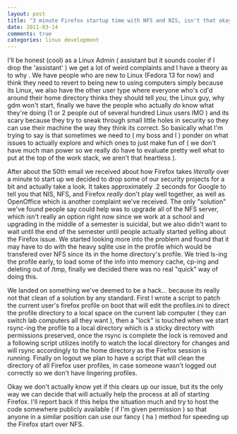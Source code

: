 ```yaml
---
layout: post
title: "3 minute Firefox startup time with NFS and NIS, isn't that okay? "
date: 2011-03-14
comments: true
categories: linux development
---
```


I'll be honest (cool) as a Linux Admin ( assistant but it sounds cooler if I drop the 'assistant' ) we get a lot of weird complaints and I have a theory as to why . We have people who are new to Linux (Fedora 13 for now) and think they need to revert to being new to using computers simply because its Linux, we also have the other user type where everyone who's cd'd around their home directory thinks they should tell <em>you</em>, the Linux guy, why gdm won't start, finally we have the people who actually <em>do </em>know what they're doing (1 or 2 people out of several hundred Linux users IMO ) and its scary because they try to sneak through small little holes in security so they can use their machine the way they think its correct. So basically what I'm trying to say is that sometimes we need to ( my boss and I ) ponder on what issues to actually explore and which ones to just make fun of ( we don't have much man power so we really do have to evaluate pretty well what to put at the top of the work stack, we aren't that heartless ).

After about the 50th email we received about how Firefox takes <em>literally</em> over a minute to start up we decided to drop some of our security projects for a bit and actually take a look. It takes approximately .2 seconds for Google to tell you that NIS, NFS, and Firefox <em>really</em> don't play well together, as well as OpenOffice which is another complaint we've received. The only "solution" we've found people say could help was to upgrade all of the NFS server, which isn't really an option right now since we work at a school and upgrading in the middle of a semester is suicidal, but we also didn't want to wait until the end of the semester until people actually started yelling about the Firefox issue. We started looking more into the problem and found that it may have to do with the heavy sqlite use in the profile which would be transfered over NFS since its in the home directory's profile. We tried ls-ing the profile early, to load some of the info into memory cache, cp-ing and deleting out of /tmp, finally we decided there was no real "quick" way of doing this.

We landed on something we've deemed to be a hack... because its really not that clean of a solution by any standard. First I wrote a script to patch the current user's firefox profile on boot that will edit the profiles.ini to direct the profile directory to a local space on the current lab computer ( they can switch lab computers all they want ), then a "lock" is touched when we start rsync-ing the profile to a local directory which is a sticky directory with permissions preserved, once the rsync is complete the lock is removed and a following script utilizes inotify to watch the local directory for changes and will rsync accordingly to the home directory as the Firefox session is running. Finally on logout we plan to have a script that will clean the directory of all Firefox user profiles, in case someone  wasn't logged out correctly so we don't have lingering profiles.

Okay we don't actually know yet if this clears up our issue, but its the only way we can decide that will actually help the process at all of starting Firefox. I'll report back if this helps the situation much and try to host the code somewhere publicly available ( if I'm given permission ) so that anyone in a similar position can use our fancy ( ha ) method for speeding up the Firefox start over NFS.
